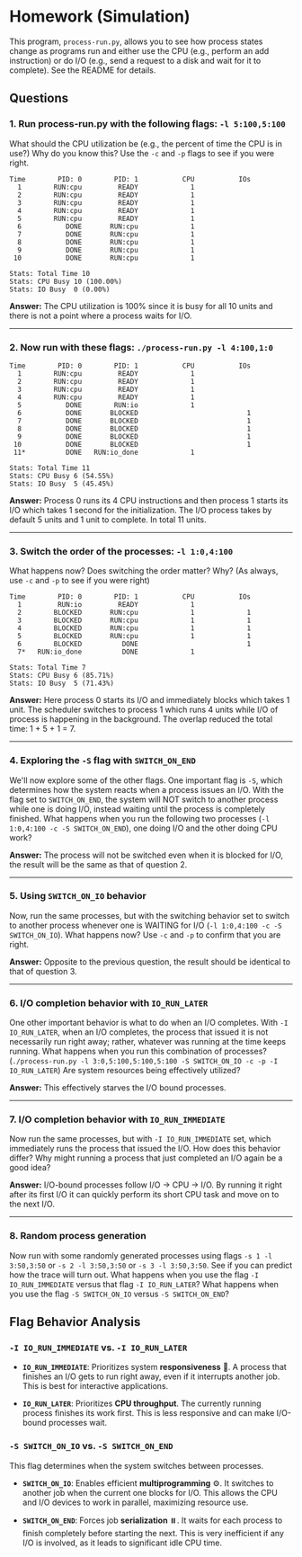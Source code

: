 # Homework (Simulation)

This program, `process-run.py`, allows you to see how process states change as programs run and either use the CPU (e.g., perform an add instruction) or do I/O (e.g., send a request to a disk and wait for it to complete). See the README for details.

## Questions

### 1. Run process-run.py with the following flags: `-l 5:100,5:100`

What should the CPU utilization be (e.g., the percent of time the CPU is in use?) Why do you know this? Use the `-c` and `-p` flags to see if you were right.

```
Time        PID: 0        PID: 1           CPU           IOs
  1        RUN:cpu         READY             1          
  2        RUN:cpu         READY             1          
  3        RUN:cpu         READY             1          
  4        RUN:cpu         READY             1          
  5        RUN:cpu         READY             1          
  6           DONE       RUN:cpu             1          
  7           DONE       RUN:cpu             1          
  8           DONE       RUN:cpu             1          
  9           DONE       RUN:cpu             1          
 10           DONE       RUN:cpu             1          

Stats: Total Time 10
Stats: CPU Busy 10 (100.00%)
Stats: IO Busy  0 (0.00%)
```

**Answer:** The CPU utilization is 100% since it is busy for all 10 units and there is not a point where a process waits for I/O.

---

### 2. Now run with these flags: `./process-run.py -l 4:100,1:0`

```
Time        PID: 0        PID: 1           CPU           IOs
  1        RUN:cpu         READY             1          
  2        RUN:cpu         READY             1          
  3        RUN:cpu         READY             1          
  4        RUN:cpu         READY             1          
  5           DONE        RUN:io             1          
  6           DONE       BLOCKED                           1
  7           DONE       BLOCKED                           1
  8           DONE       BLOCKED                           1
  9           DONE       BLOCKED                           1
 10           DONE       BLOCKED                           1
 11*          DONE   RUN:io_done             1          

Stats: Total Time 11
Stats: CPU Busy 6 (54.55%)
Stats: IO Busy  5 (45.45%)
```

**Answer:** Process 0 runs its 4 CPU instructions and then process 1 starts its I/O which takes 1 second for the initialization. The I/O process takes by default 5 units and 1 unit to complete. In total 11 units.

---

### 3. Switch the order of the processes: `-l 1:0,4:100`

What happens now? Does switching the order matter? Why? (As always, use `-c` and `-p` to see if you were right)

```
Time        PID: 0        PID: 1           CPU           IOs
  1         RUN:io         READY             1          
  2        BLOCKED       RUN:cpu             1             1
  3        BLOCKED       RUN:cpu             1             1
  4        BLOCKED       RUN:cpu             1             1
  5        BLOCKED       RUN:cpu             1             1
  6        BLOCKED          DONE                           1
  7*   RUN:io_done          DONE             1          

Stats: Total Time 7
Stats: CPU Busy 6 (85.71%)
Stats: IO Busy  5 (71.43%)
```

**Answer:** Here process 0 starts its I/O and immediately blocks which takes 1 unit. The scheduler switches to process 1 which runs 4 units while I/O of process is happening in the background. The overlap reduced the total time: 1 + 5 + 1 = 7.

---

### 4. Exploring the `-S` flag with `SWITCH_ON_END`

We'll now explore some of the other flags. One important flag is `-S`, which determines how the system reacts when a process issues an I/O. With the flag set to `SWITCH_ON_END`, the system will NOT switch to another process while one is doing I/O, instead waiting until the process is completely finished. What happens when you run the following two processes (`-l 1:0,4:100 -c -S SWITCH_ON_END`), one doing I/O and the other doing CPU work?

**Answer:** The process will not be switched even when it is blocked for I/O, the result will be the same as that of question 2.

---

### 5. Using `SWITCH_ON_IO` behavior

Now, run the same processes, but with the switching behavior set to switch to another process whenever one is WAITING for I/O (`-l 1:0,4:100 -c -S SWITCH_ON_IO`). What happens now? Use `-c` and `-p` to confirm that you are right.

**Answer:** Opposite to the previous question, the result should be identical to that of question 3.

---

### 6. I/O completion behavior with `IO_RUN_LATER`

One other important behavior is what to do when an I/O completes. With `-I IO_RUN_LATER`, when an I/O completes, the process that issued it is not necessarily run right away; rather, whatever was running at the time keeps running. What happens when you run this combination of processes? (`./process-run.py -l 3:0,5:100,5:100,5:100 -S SWITCH_ON_IO -c -p -I IO_RUN_LATER`) Are system resources being effectively utilized?

**Answer:** This effectively starves the I/O bound processes.

---

### 7. I/O completion behavior with `IO_RUN_IMMEDIATE`

Now run the same processes, but with `-I IO_RUN_IMMEDIATE` set, which immediately runs the process that issued the I/O. How does this behavior differ? Why might running a process that just completed an I/O again be a good idea?

**Answer:** I/O-bound processes follow I/O → CPU → I/O. By running it right after its first I/O it can quickly perform its short CPU task and move on to the next I/O.

---

### 8. Random process generation

Now run with some randomly generated processes using flags `-s 1 -l 3:50,3:50` or `-s 2 -l 3:50,3:50` or `-s 3 -l 3:50,3:50`. See if you can predict how the trace will turn out. What happens when you use the flag `-I IO_RUN_IMMEDIATE` versus that flag `-I IO_RUN_LATER`? What happens when you use the flag `-S SWITCH_ON_IO` versus `-S SWITCH_ON_END`?

## Flag Behavior Analysis

### `-I IO_RUN_IMMEDIATE` vs. `-I IO_RUN_LATER`

- **`IO_RUN_IMMEDIATE`**: Prioritizes system **responsiveness** 🏃. A process that finishes an I/O gets to run right away, even if it interrupts another job. This is best for interactive applications.

- **`IO_RUN_LATER`**: Prioritizes **CPU throughput**. The currently running process finishes its work first. This is less responsive and can make I/O-bound processes wait.

### `-S SWITCH_ON_IO` vs. `-S SWITCH_ON_END`

This flag determines when the system switches between processes.

- **`SWITCH_ON_IO`**: Enables efficient **multiprogramming** ⚙️. It switches to another job when the current one blocks for I/O. This allows the CPU and I/O devices to work in parallel, maximizing resource use.

- **`SWITCH_ON_END`**: Forces job **serialization** ⏸️. It waits for each process to finish completely before starting the next. This is very inefficient if any I/O is involved, as it leads to significant idle CPU time.
